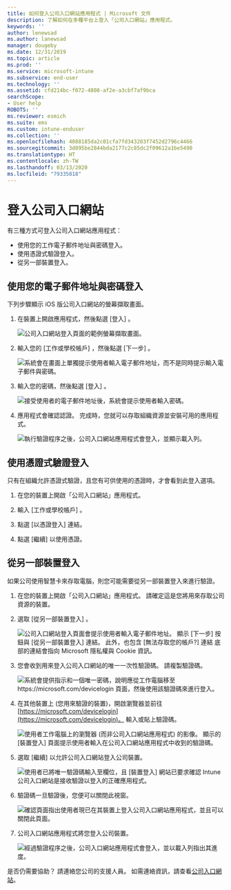 ```yaml
---
title: 如何登入公司入口網站應用程式 | Microsoft 文件
description: 了解如何在多種平台上登入「公司入口網站」應用程式。
keywords: ''
author: lenewsad
ms.author: lanewsad
manager: dougeby
ms.date: 12/31/2019
ms.topic: article
ms.prod: ''
ms.service: microsoft-intune
ms.subservice: end-user
ms.technology: ''
ms.assetid: cfd214bc-f072-4808-af2e-a3cbf7af9bca
searchScope:
- User help
ROBOTS: ''
ms.reviewer: esmich
ms.suite: ems
ms.custom: intune-enduser
ms.collection: ''
ms.openlocfilehash: 4088185da2c01cfa7fd343203f7452d2796c4466
ms.sourcegitcommit: 3d895be2844bda2177c2c85dc2f09612a1be5490
ms.translationtype: HT
ms.contentlocale: zh-TW
ms.lasthandoff: 03/13/2020
ms.locfileid: "79335818"
---
```

# <a name="sign-in-to-company-portal"></a>登入公司入口網站  

有三種方式可登入公司入口網站應用程式：

* 使用您的工作電子郵件地址與密碼登入。  
* 使用憑證式驗證登入。  
* 從另一部裝置登入。    


## <a name="sign-in-with-your-email-address-and-password"></a>使用您的電子郵件地址與密碼登入
下列步驟顯示 iOS 版公司入口網站的螢幕擷取畫面。  

1. 在裝置上開啟應用程式，然後點選 [登入]  。  

   ![公司入口網站登入頁面的範例螢幕擷取畫面。](./media/intune-ios-cp-signin-1908.png)


2. 輸入您的 [工作或學校帳戶]  ，然後點選 [下一步]  。

   ![系統會在畫面上單獨提示使用者輸入電子郵件地址，而不是同時提示輸入電子郵件與密碼。](./media/cp_ios_aad_signin_after_1804_002.png)

3. 輸入您的密碼，然後點選 [登入]  。

   ![接受使用者的電子郵件地址後，系統會提示使用者輸入密碼。](./media/cp_ios_aad_signin_after_1804_003.png)

4. 應用程式會確認認證。 完成時，您就可以存取組織資源並安裝可用的應用程式。  

   ![執行驗證程序之後，公司入口網站應用程式會登入，並顯示載入列。](./media/cp_ios_aad_signin_after_1804_004.png)

## <a name="sign-in-with-certificate-based-authentication"></a>使用憑證式驗證登入
只有在組織允許憑證式驗證，且您有可供使用的憑證時，才會看到此登入選項。  

1. 在您的裝置上開啟「公司入口網站」應用程式。  

2. 輸入 [工作或學校帳戶]  。  

3. 點選 [以憑證登入]  連結。  

4. 點選 [繼續]  以使用憑證。  

## <a name="sign-in-from-another-device"></a>從另一部裝置登入

如果公司使用智慧卡來存取電腦，則您可能需要從另一部裝置登入來進行驗證。  

1. 在您的裝置上開啟「公司入口網站」應用程式。 請確定這是您將用來存取公司資源的裝置。       

1. 選取 [從另一部裝置登入]  。  

   ![公司入口網站登入頁面會提示使用者輸入電子郵件地址。  顯示 [下一步] 按鈕與 [從另一部裝置登入] 連結。 此外，也包含 [無法存取您的帳戶?] 連結 底部的連結會指向 Microsoft 隱私權與 Cookie 資訊。](./media/cp_ios_aad_signin_after_1804_005.png)

2. 您會收到用來登入公司入口網站的唯一一次性驗證碼。 請複製驗證碼。

   ![系統會提供指示和一個唯一密碼，說明應從工作電腦移至 https://microsoft.com/devicelogin 頁面，然後使用該驗證碼來進行登入。](./media/cp_ios_aad_signin_after_1804_006.png)

3. 在其他裝置上 (您用來驗證的裝置)，開啟瀏覽器並前往 [https://microsoft.com/devicelogin](https://microsoft.com/devicelogin)。 輸入或貼上驗證碼。  

   ![使用者工作電腦上的瀏覽器 (而非公司入口網站應用程式) 的影像。 顯示的 [裝置登入] 頁面提示使用者輸入在公司入口網站應用程式中收到的驗證碼。](../fundamentals/media/whats-new-app-ui/cp_ios_aad_signin_from_another_device_after_1704_004.png)

4. 選取 [繼續]  以允許公司入口網站登入公司裝置。   

   ![使用者已將唯一驗證碼輸入至欄位，且 [裝置登入] 網站已要求確認 Intune 公司入口網站是接收驗證以登入的正確應用程式。](../fundamentals/media/whats-new-app-ui/cp_ios_aad_signin_from_another_device_after_1704_005.png) 

5. 驗證碼一旦驗證後，您便可以關閉此視窗。  

   ![確認頁面指出使用者現已在其裝置上登入公司入口網站應用程式，並且可以關閉此頁面。](../fundamentals/media/whats-new-app-ui/cp_ios_aad_signin_from_another_device_after_1704_006.png)

6. 公司入口網站應用程式將您登入公司裝置。  

   ![經過驗證程序之後，公司入口網站應用程式會登入，並以載入列指出其進度。](./media/cp_ios_aad_signin_after_1804_007.png)

是否仍需要協助？ 請連絡您公司的支援人員。 如需連絡資訊，請查看[公司入口網站](https://go.microsoft.com/fwlink/?linkid=2010980)。  
